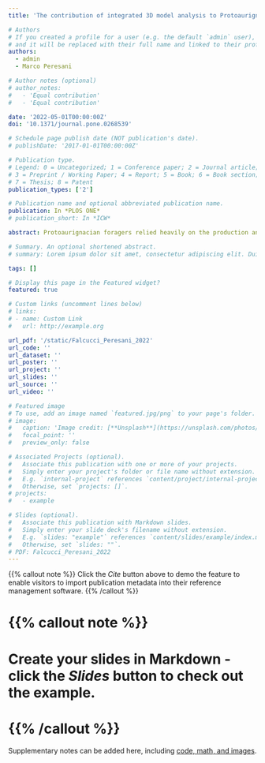 ```yaml
---
title: 'The contribution of integrated 3D model analysis to Protoaurignacian stone tool design'

# Authors
# If you created a profile for a user (e.g. the default `admin` user), write the username (folder name) here
# and it will be replaced with their full name and linked to their profile.
authors:
  - admin
  - Marco Peresani

# Author notes (optional)
# author_notes:
#   - 'Equal contribution'
#   - 'Equal contribution'

date: '2022-05-01T00:00:00Z'
doi: '10.1371/journal.pone.0268539'

# Schedule page publish date (NOT publication's date).
# publishDate: '2017-01-01T00:00:00Z'

# Publication type.
# Legend: 0 = Uncategorized; 1 = Conference paper; 2 = Journal article;
# 3 = Preprint / Working Paper; 4 = Report; 5 = Book; 6 = Book section;
# 7 = Thesis; 8 = Patent
publication_types: ['2']

# Publication name and optional abbreviated publication name.
publication: In *PLOS ONE*
# publication_short: In *ICW*

abstract: Protoaurignacian foragers relied heavily on the production and use of bladelets. Technotypological studies of these implements have provided insights into crucial aspects of cultural variability. However, new technologies have seldom been used to quantify patterns of stone tool design. Taking advantage of a new scanning protocol and open-source software, we conduct the first 3D analysis of a Protoaurignacian assemblage, focusing on the selection and modification of blades and bladelets. We study a large dataset of complete blanks and retouched tools from the early Protoaurignacian assemblage at Fumane Cave in northeastern Italy. Our main goal is to validate and refine previous techno-typological considerations employing a 3D geometric morphometrics approach complemented by 2D analysis of cross-section outlines and computation of retouch angle. The encouraging results show the merits of the proposed integrated approach and confirm that bladelets were the main focus of stone knapping at the site. Among modified bladelets, various retouching techniques were applied to achieve specific shape objectives. We suggest that the variability observed among retouched bladelets relates to the design of multi-part artifacts that need to be further explored via renewed experimental and functional studies.

# Summary. An optional shortened abstract.
# summary: Lorem ipsum dolor sit amet, consectetur adipiscing elit. Duis posuere tellus ac convallis placerat. Proin tincidunt magna sed ex sollicitudin condimentum.

tags: []

# Display this page in the Featured widget?
featured: true

# Custom links (uncomment lines below)
# links:
# - name: Custom Link
#   url: http://example.org

url_pdf: '/static/Falcucci_Peresani_2022'
url_code: ''
url_dataset: ''
url_poster: ''
url_project: ''
url_slides: ''
url_source: ''
url_video: ''

# Featured image
# To use, add an image named `featured.jpg/png` to your page's folder.
# image:
#   caption: 'Image credit: [**Unsplash**](https://unsplash.com/photos/pLCdAaMFLTE)'
#   focal_point: ''
#   preview_only: false

# Associated Projects (optional).
#   Associate this publication with one or more of your projects.
#   Simply enter your project's folder or file name without extension.
#   E.g. `internal-project` references `content/project/internal-project/index.md`.
#   Otherwise, set `projects: []`.
# projects:
#   - example

# Slides (optional).
#   Associate this publication with Markdown slides.
#   Simply enter your slide deck's filename without extension.
#   E.g. `slides: "example"` references `content/slides/example/index.md`.
#   Otherwise, set `slides: ""`.
# PDF: Falcucci_Peresani_2022
---
```


{{% callout note %}}
Click the _Cite_ button above to demo the feature to enable visitors to import publication metadata into their reference management software.
{{% /callout %}}

# {{% callout note %}}
# Create your slides in Markdown - click the _Slides_ button to check out the example.
# {{% /callout %}}

Supplementary notes can be added here, including [code, math, and images](https://wowchemy.com/docs/writing-markdown-latex/).
